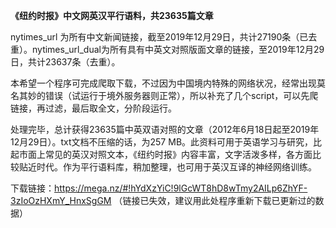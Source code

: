 **《纽约时报》中文网英汉平行语料，共23635篇文章**

nytimes_url 为所有中文新闻链接，截至2019年12月29日，共计27190条（已去重）。nytimes_url_dual为所有具有中英文对照版面文章的链接，至2019年12月29日，共计23637条（去重）。  
  
本希望一个程序可完成爬取下载，不过因为中国境内特殊的网络状况，经常出现莫名其妙的错误（试运行于境外服务器则正常），所以补充了几个script，可以先爬链接，再过滤，最后取全文，分阶段运行。 
   
处理完毕，总计获得23635篇中英双语对照的文章（2012年6月18日起至2019年12月29日）。txt文档不压缩的话，为257 MB。此资料可用于英语学习与研究，比起市面上常见的英汉对照文本，《纽约时报》内容丰富，文字活泼多样，各方面比较贴近时代。作为平行语料库，稍加整理，也可用于英汉互译的神经网络训练。
  
下载链接：https://mega.nz/#!hYdXzYiC!9lGcWT8hD8wTmy2AILp6ZhYF-3zIoOzHXmY_HnxSgGM （链接已失效，建议用此处程序重新下载已更新过的数据）